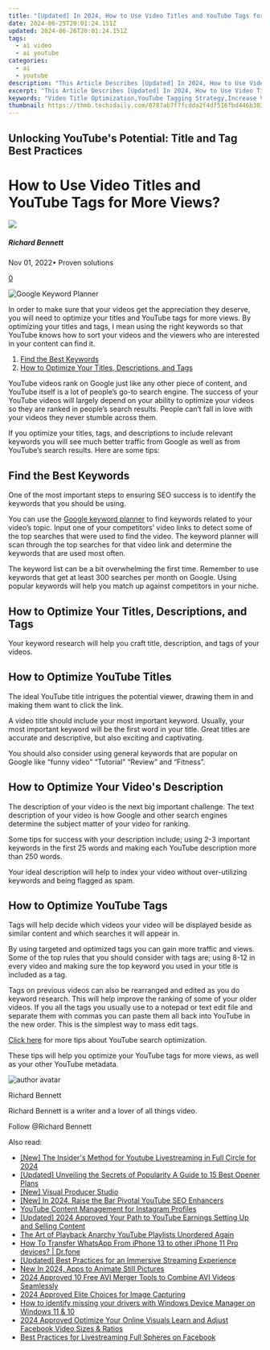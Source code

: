 ```yaml
---
title: "[Updated] In 2024, How to Use Video Titles and YouTube Tags for More Views?"
date: 2024-06-25T20:01:24.151Z
updated: 2024-06-26T20:01:24.151Z
tags:
  - ai video
  - ai youtube
categories:
  - ai
  - youtube
description: "This Article Describes [Updated] In 2024, How to Use Video Titles and YouTube Tags for More Views?"
excerpt: "This Article Describes [Updated] In 2024, How to Use Video Titles and YouTube Tags for More Views?"
keywords: "Video Title Optimization,YouTube Tagging Strategy,Increase Video Views,Effective Video SEO,Engage Audience Quickly,Boosting Video Popularity,Monetize Videos Profitably"
thumbnail: https://thmb.techidaily.com/8787ab7f7fcdda2f4df516fbd446b3033c8b29f5461b80857fa8c26a8b142de0.jpg
---
```


## Unlocking YouTube's Potential: Title and Tag Best Practices

# How to Use Video Titles and YouTube Tags for More Views?

![](https://images.wondershare.com/filmora/article-images/richard-bennett.jpg)

##### Richard Bennett

 Nov 01, 2022• Proven solutions

[0](#commentsBoxSeoTemplate)

![Google Keyword Planner](https://images.wondershare.com/filmora/article-images/google-ads-keyword-planner.jpg)

In order to make sure that your videos get the appreciation they deserve, you will need to optimize your titles and YouTube tags for more views. By optimizing your titles and tags, I mean using the right keywords so that YouTube knows how to sort your videos and the viewers who are interested in your content can find it.

1. [Find the Best Keywords](#find)
2. [How to Optimize Your Titles, Descriptions, and Tags](#how)

 YouTube videos rank on Google just like any other piece of content, and YouTube itself is a lot of people’s go-to search engine. The success of your YouTube videos will largely depend on your ability to optimize your videos so they are ranked in people’s search results. People can’t fall in love with your videos they never stumble across them.

If you optimize your titles, tags, and descriptions to include relevant keywords you will see much better traffic from Google as well as from YouTube’s search results. Here are some tips:

## Find the Best Keywords

One of the most important steps to ensuring SEO success is to identify the keywords that you should be using.

You can use the [Google keyword planner](https://adwords.google.com/KeywordPlanner) to find keywords related to your video’s topic. Input one of your competitors’ video links to detect some of the top searches that were used to find the video. The keyword planner will scan through the top searches for that video link and determine the keywords that are used most often.

The keyword list can be a bit overwhelming the first time. Remember to use keywords that get at least 300 searches per month on Google. Using popular keywords will help you match up against competitors in your niche.

## How to Optimize Your Titles, Descriptions, and Tags

Your keyword research will help you craft title, description, and tags of your videos.

## How to Optimize YouTube Titles

The ideal YouTube title intrigues the potential viewer, drawing them in and making them want to click the link.

A video title should include your most important keyword. Usually, your most important keyword will be the first word in your title. Great titles are accurate and descriptive, but also exciting and captivating.

You should also consider using general keywords that are popular on Google like “funny video” “Tutorial” “Review” and “Fitness”.

## How to Optimize Your Video's Description

The description of your video is the next big important challenge. The text description of your video is how Google and other search engines determine the subject matter of your video for ranking.

Some tips for success with your description include; using 2-3 important keywords in the first 25 words and making each YouTube description more than 250 words.

Your ideal description will help to index your video without over-utilizing keywords and being flagged as spam.

## How to Optimize YouTube Tags

Tags will help decide which videos your video will be displayed beside as similar content and which searches it will appear in.

By using targeted and optimized tags you can gain more traffic and views. Some of the top rules that you should consider with tags are; using 8-12 in every video and making sure the top keyword you used in your title is included as a tag.

Tags on previous videos can also be rearranged and edited as you do keyword research. This will help improve the ranking of some of your older videos. If you all the tags you usually use to a notepad or text edit file and separate them with commas you can paste them all back into YouTube in the new order. This is the simplest way to mass edit tags.

[Click here](https://www.filmora.io/community-blog/4-steps-to-rank-higher-in-youtube%E2%80%99s-search-results-277.html) for more tips about YouTube search optimization.

These tips will help you optimize your YouTube tags for more views, as well as your other YouTube metadata.

![author avatar](https://images.wondershare.com/filmora/article-images/richard-bennett.jpg)

Richard Bennett

Richard Bennett is a writer and a lover of all things video.

Follow @Richard Bennett


<ins class="adsbygoogle"
     style="display:block"
     data-ad-format="autorelaxed"
     data-ad-client="ca-pub-7571918770474297"
     data-ad-slot="1223367746"></ins>



<ins class="adsbygoogle"
     style="display:block"
     data-ad-client="ca-pub-7571918770474297"
     data-ad-slot="8358498916"
     data-ad-format="auto"
     data-full-width-responsive="true"></ins>

<span class="atpl-alsoreadstyle">Also read:</span>
<div><ul>
<li><a href="https://youtube-blog.techidaily.com/he-insiders-method-for-youtube-livestreaming-in-full-circle-for-2024/"><u>[New] The Insider's Method for Youtube Livestreaming in Full Circle for 2024</u></a></li>
<li><a href="https://youtube-blog.techidaily.com/ed-unveiling-the-secrets-of-popularity-a-guide-to-15-best-opener-plans/"><u>[Updated] Unveiling the Secrets of Popularity  A Guide to 15 Best Opener Plans</u></a></li>
<li><a href="https://youtube-blog.techidaily.com/isual-producer-studio/"><u>[New] Visual Producer Studio</u></a></li>
<li><a href="https://youtube-blog.techidaily.com/n-2024-raise-the-bar-pivotal-youtube-seo-enhancers/"><u>[New] In 2024, Raise the Bar  Pivotal YouTube SEO Enhancers</u></a></li>
<li><a href="https://youtube-blog.techidaily.com/be-content-management-for-instagram-profiles/"><u>YouTube Content Management for Instagram Profiles</u></a></li>
<li><a href="https://youtube-blog.techidaily.com/ed-2024-approved-your-path-to-youtube-earnings-setting-up-and-selling-content/"><u>[Updated] 2024 Approved  Your Path to YouTube Earnings  Setting Up and Selling Content</u></a></li>
<li><a href="https://youtube-blog.techidaily.com/rt-of-playback-anarchy-youtube-playlists-unordered-again/"><u>The Art of Playback Anarchy  YouTube Playlists Unordered Again</u></a></li>
<li><a href="https://review-topics.techidaily.com/how-to-transfer-whatsapp-from-iphone-13-to-other-iphone-11-pro-devices-drfone-by-drfone-transfer-whatsapp-from-ios-transfer-whatsapp-from-ios/"><u>How To Transfer WhatsApp From iPhone 13 to other iPhone 11 Pro devices? | Dr.fone</u></a></li>
<li><a href="https://extra-tips.techidaily.com/updated-best-practices-for-an-immersive-streaming-experience/"><u>[Updated] Best Practices for an Immersive Streaming Experience</u></a></li>
<li><a href="https://animation-videos.techidaily.com/new-in-2024-apps-to-animate-still-pictures/"><u>New In 2024, Apps to Animate Still Pictures</u></a></li>
<li><a href="https://ai-driven-video-production.techidaily.com/2024-approved-10-free-avi-merger-tools-to-combine-avi-videos-seamlessly/"><u>2024 Approved 10 Free AVI Merger Tools to Combine AVI Videos Seamlessly</u></a></li>
<li><a href="https://screen-mirroring-recording.techidaily.com/2024-approved-elite-choices-for-image-capturing/"><u>2024 Approved  Elite Choices for Image Capturing</u></a></li>
<li><a href="https://blog-min.techidaily.com/how-to-identify-missing-your-drivers-with-windows-device-manager-on-windows-11-and-10-by-drivereasy-guide/"><u>How to identify missing your drivers with Windows Device Manager on Windows 11 & 10</u></a></li>
<li><a href="https://facebook-videos.techidaily.com/2024-approved-optimize-your-online-visuals-learn-and-adjust-facebook-video-sizes-and-ratios/"><u>2024 Approved  Optimize Your Online Visuals  Learn and Adjust Facebook Video Sizes & Ratios</u></a></li>
<li><a href="https://facebook-video-content.techidaily.com/best-practices-for-livestreaming-full-spheres-on-facebook/"><u>Best Practices for Livestreaming Full Spheres on Facebook</u></a></li>
</ul></div>
